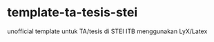 template-ta-tesis-stei
======================

unofficial template untuk TA/tesis di STEI ITB menggunakan LyX/Latex